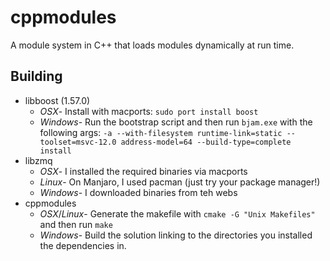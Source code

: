 # cppmodules
A module system in C++ that loads modules dynamically at run time.

## Building
* libboost (1.57.0)
    * *OSX*- Install with macports: `sudo port install boost`
    * *Windows*- Run the bootstrap script and then run `bjam.exe` with the following args: `-a --with-filesystem runtime-link=static --toolset=msvc-12.0 address-model=64 --build-type=complete install`
* libzmq
    * *OSX*- I installed the required binaries via macports
    * *Linux*- On Manjaro, I used pacman (just try your package manager!)
    * *Windows*- I downloaded binaries from teh webs
* cppmodules
    * *OSX*/*Linux*- Generate the makefile with `cmake -G "Unix Makefiles"` and then run `make`
    * *Windows*- Build the solution linking to the directories you installed the dependencies in.